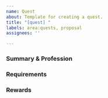 ```yaml
---
name: Quest
about: Template for creating a quest.
title: "[quest] "
labels: area:quests, proposal
assignees: ''

---
```


### Summary & Profession


### Requirements


### Rewards
